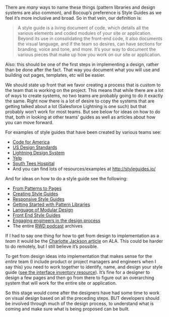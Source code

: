 There are _many_ ways to name these things (pattern libraries and design systems are also common), and Bocoup’s preference is Style Guides as we feel it’s more inclusive and broad. So in that vein, our definition is:

> A style guide is a living document of code, which details all the various elements and coded modules of your site or application. Beyond its use in consolidating the front-end code, it also documents the visual language, and if the team so desires, can have sections for branding, voice and tone, and more. It’s your way to document the various pieces that make up how you work on our site or application.

Also: this should be one of the first steps in implementing a design, rather than be done after the fact. That way you document what you will use and building out pages, templates, etc will be easier.

We should state up front that we favor creating a process that is custom to the team that is working on the project. This means that while there are a lot of ways to create systems, no two teams are probably going to do it exactly the same. Right now there is a lot of desire to copy the systems that are getting talked about a lot (Salesforce Lightning is one such) but that probably won’t work for most teams. But see below for ideas on how to do that, both in looking at other teams’ guides as well as articles about how you can move forward.

For examples of style guides that have been created by various teams see:
- [Code for America](http://codeforamerica.clearleft.com)
- [US Design Standards](https://standards.usa.gov)
- [Lightning Design System](https://www.lightningdesignsystem.com)
- [Yelp](http://www.yelp.com/styleguide)
- [South Tees Hospital](http://southtees.nhs.uk/style-guide/)
- And you can find lots of resources/examples at http://styleguides.io/

And for ideas on how to do a style guide see the following:

- [From Patterns to Pages](http://alistapart.com/article/from-pages-to-patterns-an-exercise-for-everyone)
- [Creating Style Guides](http://alistapart.com/article/creating-style-guides)
- [Responsive Style Guides](http://alistapart.com/event/responsive-style-guides)
- [Getting Started with Pattern Libraries](http://alistapart.com/blog/post/getting-started-with-pattern-libraries)
- [Language of Modular Design](http://alistapart.com/article/language-of-modular-design)
- [Front End Style Guides](https://24ways.org/2011/front-end-style-guides/)
- [Engaging engineers in the design process](http://blog.fullstory.com/2016/04/engaging-engineering-in-design/)
- The entire [RWD podcast](http://responsivewebdesign.com/podcast/) archives

If I had to say one thing for how to get from design to implementation as a *team* it would be the [Charlotte Jackson article](http://alistapart.com/article/from-pages-to-patterns-an-exercise-for-everyone) on ALA. This could be harder to do remotely, but I still believe it’s possible.

To get from design ideas into implementation that makes sense for the *entire* team (I include product or project managers and engineers when I say this) you need to work together to identify, name, and design your style guide ([see the interface inventory resource](tk)). It’s fine for a designer to design a few pages and then go from there to figure out an overarching system that will work for the entire site or application.

So this stage would come after the designers have had some time to work on visual design based on all the preceding steps. BUT developers should be involved through much of the design process, to understand what is coming and make sure what is being proposed can be built.